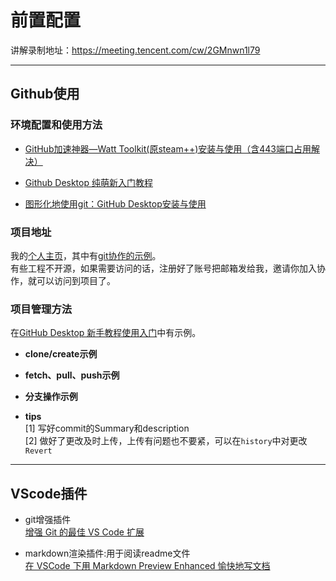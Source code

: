 # 前置配置

讲解录制地址：https://meeting.tencent.com/cw/2GMnwn1l79

---
## Github使用 

### 环境配置和使用方法
- [GitHub加速神器—Watt Toolkit(原steam++)安装与使用（含443端口占用解决）](https://blog.csdn.net/AI_dataloads/article/details/134406009)

- [Github Desktop 纯萌新入门教程](https://zhuanlan.zhihu.com/p/419092209)

- [图形化地使用git：GitHub Desktop安装与使用](https://zhuanlan.zhihu.com/p/666417763)


### 项目地址
我的[个人主页](https://github.com/YuchiZuo)，其中有[git协作的示例](https://github.com/YuchiZuo/git-demo)。  
有些工程不开源，如果需要访问的话，注册好了账号把邮箱发给我，邀请你加入协作，就可以访问到项目了。

### 项目管理方法
在[GitHub Desktop 新手教程使用入门](https://blog.csdn.net/qq_41103204/article/details/116256473)中有示例。

- **clone/create示例**

- **fetch、pull、push示例**

- **分支操作示例**

- **tips**  
[1] 写好commit的Summary和description   
[2] 做好了更改及时上传，上传有问题也不要紧，可以在`history`中对更改`Revert`

---

## VScode插件
- git增强插件  
[增强 Git 的最佳 VS Code 扩展](https://www.zhihu.com/tardis/zm/art/438758692?source_id=1005)

- markdown渲染插件:用于阅读readme文件  
[在 VSCode 下用 Markdown Preview Enhanced 愉快地写文档](https://zhuanlan.zhihu.com/p/56699805)